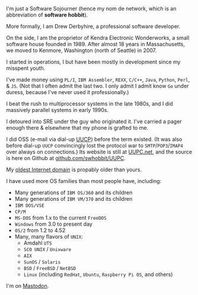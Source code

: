 <!---
swhobbit/swhobbit is a ✨ special ✨ repository because its `README.md` (this file) appears on your GitHub profile.
You can click the Preview link to take a look at your changes.
--->
I'm just a Software Sojourner (hence my nom de network, which is an abbreviation of **software hobbit**).

More formally, I am Drew Derbyhire, a professional software developer.
 
On the side, I am the proprietor of Kendra Electronic Wonderworks, a small software house founded in 1989.
After almost 18 years in Massachusetts, we moved to Kenmore, Washington (north of Seattle) in 2007.

I started in operations, I but have been mostly in development since my misspent youth.

I've made money using `PL/I`, `IBM Assembler`, `REXX`, `C/C++`, `Java`, `Python`, `Perl`, & `JS`.
(Not that I often admit the last two. I only admit I admit know `Go` under duress, because I've never used it professionally.)

I beat the rush to multiprocessor systems in the late 1980s, and I did massively parallel systems in early 1990s. 

I detoured into SRE under the guy who originated it. I've carried a pager enough there & elsewhere that my phone is grafted to me. 

I did OSS (e-mail via dial-up [UUCP](https://en.wikipedia.org/wiki/UUCP)) before the term existed.
(It was also before dial-up `UUCP` convincingly lost the protocol war to `SMTP`/`POP3`/`IMAP4` over always on connections.)
Its website is still at [UUPC.net](https://uupc.net), and the source is here on Github at [github.com/swhobbit/UUPC](https://github.com/swhobbit/UUPC).

My [oldest Internet domain](https://domain.kew.com/) is propably older than yours. 

I have used more OS families than most people have, including: 
- Many generations of `IBM OS/360` and its children
- Many generations of `IBM VM/370` and its children
- `IBM DOS/VSE`
- `CP/M`
- `MS-DOS` from 1.x to the current `FreeDOS`
- `Windows` from 3.0 to present day
- `OS/2` from 1.2 to 4.52
- Many, many flavors of `UNIX`:
  - Amdahl `UTS`
  - `SCO UNIX` / `Unixware` 
  - `AIX`
  - `SunOS` / `Solaris`
  - `BSD` / `FreeBSD` / `NetBSD`
  - `Linux` (including `RedHat`, `Ubuntu`, `Raspberry Pi OS`, and others) 

I'm on <a rel="me" href="https://hachyderm.io/@swhobbit">Mastodon</a>.
